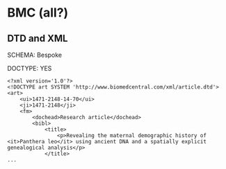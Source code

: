 # BMC (all?)

## DTD and XML

SCHEMA:  Bespoke

DOCTYPE: YES

```
<?xml version='1.0'?>
<!DOCTYPE art SYSTEM 'http://www.biomedcentral.com/xml/article.dtd'>
<art>
	<ui>1471-2148-14-70</ui>
	<ji>1471-2148</ji>
	<fm>
		<dochead>Research article</dochead>
		<bibl>
			<title>
				<p>Revealing the maternal demographic history of <it>Panthera leo</it> using ancient DNA and a spatially explicit genealogical analysis</p>
			</title>
...

```
